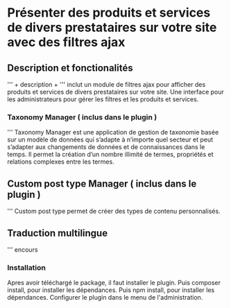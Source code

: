 # Présenter des produits et services de divers prestataires sur votre site avec des filtres ajax

## Description et fonctionalités

''' + description + '''
inclut un module de filtres ajax pour afficher des produits et services de divers prestataires sur votre site.
Une interface pour les administrateurs pour gérer les filtres et les produits et services.

### Taxonomy Manager ( inclus dans le plugin )

''' Taxonomy Manager est une application de gestion de taxonomie basée sur un modèle de données qui s’adapte à n’importe quel secteur et peut s’adapter aux changements de données et de connaissances dans le temps. Il permet la création d’un nombre illimité de termes, propriétés et relations complexes entre les termes.

## Custom post type Manager ( inclus dans le plugin )

''' Custom post type permet de créer des types de contenu personnalisés.

## Traduction multilingue

''' encours

### Installation

Apres avoir téléchargé le package, il faut installer le plugin.
Puis composer install, pour installer les dépendances.
Puis npm install, pour installer les dépendances.
Configurer le plugin dans le menu de l'administration.
